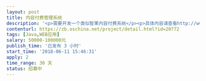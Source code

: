 ```yaml
---                
layout: post       
title: 内容付费管理系统           
description: '<p>需要开发一个类似智果内容付费系统</p><p>具体内容请查看http://www.zhiguo100.com/</p><p>要求使用JAVA开发</p><p>需要支持H5</p><p>最好有现成的内容付费系统</p><p>具体需求与费用私聊</p><p>QQ:55792488</p>'     
contenturl: https://zb.oschina.net/project/detail.html?id=20772      
tags: [Java,WEB应用]            
salary: 50000-100000元          
publish_time: '已发布 3 小时'         
start_time: '2018-06-11 15:46:31'           
apply: 2                   
time_range: 30 天              
status: 招募中                  
---                 
```

